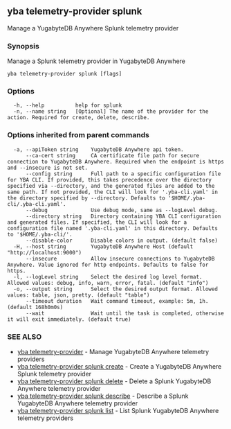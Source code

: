 ## yba telemetry-provider splunk

Manage a YugabyteDB Anywhere Splunk telemetry provider

### Synopsis

Manage a Splunk telemetry provider in YugabyteDB Anywhere

```
yba telemetry-provider splunk [flags]
```

### Options

```
  -h, --help          help for splunk
  -n, --name string   [Optional] The name of the provider for the action. Required for create, delete, describe.
```

### Options inherited from parent commands

```
  -a, --apiToken string    YugabyteDB Anywhere api token.
      --ca-cert string     CA certificate file path for secure connection to YugabyteDB Anywhere. Required when the endpoint is https and --insecure is not set.
      --config string      Full path to a specific configuration file for YBA CLI. If provided, this takes precedence over the directory specified via --directory, and the generated files are added to the same path. If not provided, the CLI will look for '.yba-cli.yaml' in the directory specified by --directory. Defaults to '$HOME/.yba-cli/.yba-cli.yaml'.
      --debug              Use debug mode, same as --logLevel debug.
      --directory string   Directory containing YBA CLI configuration and generated files. If specified, the CLI will look for a configuration file named '.yba-cli.yaml' in this directory. Defaults to '$HOME/.yba-cli/'.
      --disable-color      Disable colors in output. (default false)
  -H, --host string        YugabyteDB Anywhere Host (default "http://localhost:9000")
      --insecure           Allow insecure connections to YugabyteDB Anywhere. Value ignored for http endpoints. Defaults to false for https.
  -l, --logLevel string    Select the desired log level format. Allowed values: debug, info, warn, error, fatal. (default "info")
  -o, --output string      Select the desired output format. Allowed values: table, json, pretty. (default "table")
      --timeout duration   Wait command timeout, example: 5m, 1h. (default 168h0m0s)
      --wait               Wait until the task is completed, otherwise it will exit immediately. (default true)
```

### SEE ALSO

* [yba telemetry-provider](yba_telemetry-provider.md)	 - Manage YugabyteDB Anywhere telemetry providers
* [yba telemetry-provider splunk create](yba_telemetry-provider_splunk_create.md)	 - Create a YugabyteDB Anywhere Splunk telemetry provider
* [yba telemetry-provider splunk delete](yba_telemetry-provider_splunk_delete.md)	 - Delete a Splunk YugabyteDB Anywhere telemetry provider
* [yba telemetry-provider splunk describe](yba_telemetry-provider_splunk_describe.md)	 - Describe a Splunk YugabyteDB Anywhere telemetry provider
* [yba telemetry-provider splunk list](yba_telemetry-provider_splunk_list.md)	 - List Splunk YugabyteDB Anywhere telemetry providers

